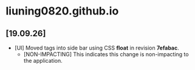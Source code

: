 # liuning0820.github.io

<!-- Keywords:
 ADDED - Introduction of a new feature or aspect that did not previously exist.
 CHANGED - Enhancement or change to an existing feature.
 FIXED - Fixing of an existing bug without changing functionality.
 SECURITY - Relating to any security enhancement, closure of vulnerability, etc.
 PERFORMANCE - Performance enhancement, that doesn't explicitly change functionality.
 UI - User interface adjustment.
 DOCUMENTATION - A documentation only change.
 PIPELINE - A change to a component's own development pipeline!-->

## [19.09.26]

* [UI] Moved tags into side bar using CSS **float** in revision **7efabac**.
    * [NON-IMPACTING] This indicates this change is non-impacting to the application.
